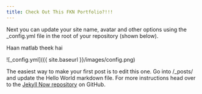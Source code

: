 ```yaml
---
title: Check Out This FKN Portfolio?!!!
---
```


Next you can update your site name, avatar and other options using the _config.yml file in the root of your repository (shown below).

Haan matlab theek hai

![_config.yml]({{ site.baseurl }}/images/config.png)

The easiest way to make your first post is to edit this one. Go into /_posts/ and update the Hello World markdown file. For more instructions head over to the [Jekyll Now repository](https://github.com/barryclark/jekyll-now) on GitHub.

